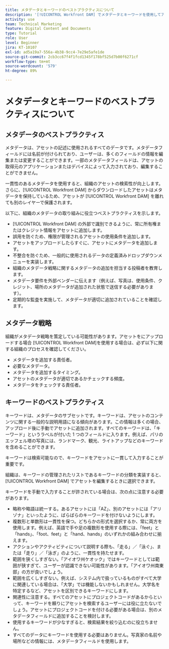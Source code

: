 ```yaml
---
title: メタデータとキーワードのベストプラクティスについて
description: '[!UICONTROL Workfront DAM] でメタデータとキーワードを使用してアセットを記述し、組織のアセットの検索性を高める方法を説明します。'
activity: use
team: Technical Marketing
feature: Digital Content and Documents
type: Tutorial
role: User
level: Beginner
jira: KT-10107
exl-id: ad5a19a7-556a-4b38-9cc4-7e29e5afe1de
source-git-commit: 2cb3cc67f4f1fcd1345f178bf525d7b00f6271cf
workflow-type: tm+mt
source-wordcount: '579'
ht-degree: 89%

---
```


# メタデータとキーワードのベストプラクティスについて

## メタデータのベストプラクティス

メタデータは、アセットの記述に使用されるすべてのデータです。メタデータフィールドには名前が付けられており、ユーザーは、多くのフィールドの情報を編集または変更することができます。一部のメタデータフィールドは、アセットの取得元のアプリケーションまたはデバイスによって入力されており、編集することができません。

一貫性のあるメタデータを使用すると、組織のアセットの検索性が向上します。 さらに、[!UICONTROL Workfront DAM] からダウンロードしたアセットはメタデータを保持しているため、アセットが [!UICONTROL Workfront DAM] を離れても別のレイヤーで保護されます。

以下に、組織のメタデータの取り組みに役立つベストプラクティスを示します。

* [!UICONTROL Workfront DAM] の外部で識別できるように、常に所有権またはクレジット情報をアセットに追加します。
* 誤用を防ぐため、権限が管理されるアセットの使用条件を追加します。
* アセットをアップロードしたらすぐに、アセットにメタデータを追加します。
* 不整合を防ぐため、一般的に使用されるデータの定義済みドロップダウンメニューを実装します。
* 組織のメタデータ戦略に関するメタデータの追加を担当する投稿者を教育します。
* メタデータ要件を外部ベンダーに伝えます（例えば、写真は、使用条件、クレジット、場所のメタデータが追加された状態で送信する必要があります）。
* 定期的な監査を実施して、メタデータが適切に追加されていることを確認します。

## メタデータ戦略

組織がメタデータ戦略を策定している可能性があります。アセットをにアップロードする場合 [!UICONTROL Workfront DAM]を使用する場合は、必ず以下に関する組織のプロセスを確認してください。

* メタデータを追加する責任者。
* 必要なメタデータ。
* メタデータを追加するタイミング。
* アセットのメタデータが適切であるかチェックする頻度。
* メタデータをチェックする責任者。

## キーワードのベストプラクティス

キーワードは、メタデータのサブセットです。キーワードは、アセットのコンテンツに関する一般的な説明用語になる傾向があります。この情報は多くの場合、アップロード後に手動でアセットに追加されます。すべてのキーワードは、「キーワード」というラベルが付いた 1 つのフィールドに入ります。例えば、パリのエッフェル塔の写真には、ランドマーク、観光、ライトアップなどのキーワードを含めることができます。

キーワードは検索可能なので、キーワードをアセットに一貫して入力することが重要です。

組織は、キーワードの管理されたリストであるキーワードの分類を実装すると、[!UICONTROL Workfront DAM] でアセットを編集するときに選択できます。

キーワードを手動で入力することが許されている場合は、次の点に注意する必要があります。

* 略称や略語は統一する。あるアセットには「AZ」、別のアセットには「アリゾナ」といったように、ばらばらのキーワードを付けないようにします。
* 複数形と単数形は一貫性を保つ。どちらかの形式を選択するか、常に両方を使用します。例えば、英語で手や足の複数形を使用する際には、「feet」と「hands」、「foot、feet」と「hand、hands」のいずれかの組み合わせに揃えます。
* アクションやアクティビティについて説明する際も、「走る」／「泳ぐ」、または「走り」／「泳ぎ」のように、一貫性を持たせます。
* 範囲を狭くしすぎない。「アイオワ州ケオック」ではキーワードとしては範囲が狭すぎて、ユーザーが認識できない可能性があります。「アイオワ州南東部」の方が良いでしょう。
* 範囲を広くしすぎない。例えば、システム内で扱っているものがすべて大学に関連している場合は、「大学」では機能しないかもしれません。大学名を特定するなど、アセットを区別できるキーワードにします。
* 関連性に注意する。すべてのアセットにプロジェクトコードがあるからといって、キーワードを頼りにアセットを検索するユーザーには役に立たないでしょう。アセットにプロジェクトコードを付ける必要がある場合は、別のメタデータフィールドに追加することを検討します。
* 使用するキーワードが少なすぎると、検索結果を絞り込むのに役立ちません。
* すべてのデータにキーワードを使用する必要はありません。写真家の名前や場所などの情報には、メタデータフィールドを使用します。

